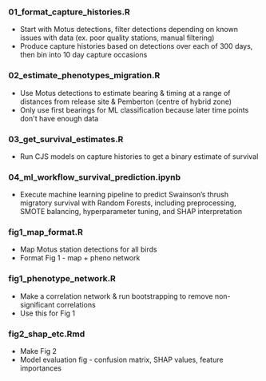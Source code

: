 ### 01_format_capture_histories.R

* Start with Motus detections, filter detections depending on known issues with data (ex. poor quality stations, manual filtering)
* Produce capture histories based on detections over each of 300 days, then bin into 10 day capture occasions

### 02_estimate_phenotypes_migration.R

* Use Motus detections to estimate bearing & timing at a range of distances from release site & Pemberton (centre of hybrid zone)
* Only use first bearings for ML classification because later time points don't have enough data

### 03_get_survival_estimates.R

* Run CJS models on capture histories to get a binary estimate of survival

### 04_ml_workflow_survival_prediction.ipynb

* Execute machine learning pipeline to predict Swainson’s thrush migratory survival with Random Forests, including preprocessing, SMOTE balancing, hyperparameter tuning, and SHAP interpretation

### fig1_map_format.R

* Map Motus station detections for all birds
* Format Fig 1 - map + pheno network

### fig1_phenotype_network.R

* Make a correlation network & run bootstrapping to remove non-significant correlations
* Use this for Fig 1

### fig2_shap_etc.Rmd

* Make Fig 2
* Model evaluation fig - confusion matrix, SHAP values, feature importances
